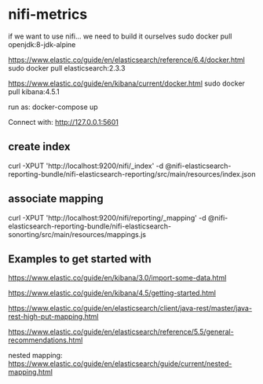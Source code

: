 # nifi-metrics

if we want to use nifi... we need to build it ourselves
sudo docker pull openjdk:8-jdk-alpine

https://www.elastic.co/guide/en/elasticsearch/reference/6.4/docker.html
sudo docker pull elasticsearch:2.3.3

https://www.elastic.co/guide/en/kibana/current/docker.html
sudo docker pull kibana:4.5.1

run as:
docker-compose up

Connect with: http://127.0.0.1:5601

## create index

curl -XPUT 'http://localhost:9200/nifi/_index' -d @nifi-elasticsearch-reporting-bundle/nifi-elasticsearch-reporting/src/main/resources/index.json

## associate mapping

 curl -XPUT 'http://localhost:9200/nifi/reporting/_mapping' -d @nifi-elasticsearch-reporting-bundle/nifi-elasticsearch-sonorting/src/main/resources/mappings.js

## Examples to get started with 

https://www.elastic.co/guide/en/kibana/3.0/import-some-data.html

https://www.elastic.co/guide/en/kibana/4.5/getting-started.html

https://www.elastic.co/guide/en/elasticsearch/client/java-rest/master/java-rest-high-put-mapping.html

https://www.elastic.co/guide/en/elasticsearch/reference/5.5/general-recommendations.html

nested mapping: https://www.elastic.co/guide/en/elasticsearch/guide/current/nested-mapping.html



